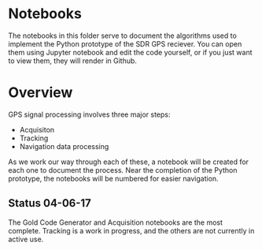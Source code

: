 # Notebooks

The notebooks in this folder serve to document the algorithms used to implement the Python prototype of the SDR GPS reciever. You can open them using Jupyter notebook and edit the code yourself, or if you just want to view them, they will render in Github. 

# Overview

GPS signal processing involves three major steps:

- Acquisiton
- Tracking
- Navigation data processing

As we work our way through each of these, a notebook will be created for each one to document the process. Near the completion of the Python prototype, the notebooks will be numbered for easier navigation.

## Status 04-06-17

The Gold Code Generator and Acquisition notebooks are the most complete. Tracking is a work in progress, and the others are not currently in active use.
